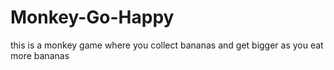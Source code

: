 # Monkey-Go-Happy
this is a monkey game where you collect bananas and get bigger as you eat more bananas
